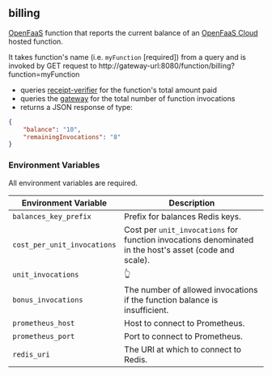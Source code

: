 ## billing

[OpenFaaS](https://www.openfaas.com/) function that reports the current balance of an [OpenFaaS Cloud](https://docs.openfaas.com/openfaas-cloud/intro/) hosted function.

It takes function's name (i.e. `myFunction` \[required\]) from a query and is invoked by GET request to
http://gateway-url:8080/function/billing?function=myFunction

- queries [receipt-verifier](https://github.com/coilhq/receipt-verifier) for the function's total amount paid
- queries the [gateway](https://github.com/openfaas/faas/blob/master/gateway/README.md) for the total number of function invocations
- returns a JSON response of type:

```json
{
    "balance": "10",
    "remainingInvocations": "8"
}
```

### Environment Variables

All environment variables are required.

| Environment Variable        | Description |
| --------------------------- | ------------------------------------------------------------------------------------------------------ |
| `balances_key_prefix`       | Prefix for balances Redis keys. |
| `cost_per_unit_invocations` | Cost per `unit_invocations` for function invocations denominated in the host's asset (code and scale). |
| `unit_invocations`          | :point_up_2: |
| `bonus_invocations`         | The number of allowed invocations if the function balance is insufficient. |
| `prometheus_host`           | Host to connect to Prometheus. |
| `prometheus_port`           | Port to connect to Prometheus. |
| `redis_uri`                 | The URI at which to connect to Redis. |

